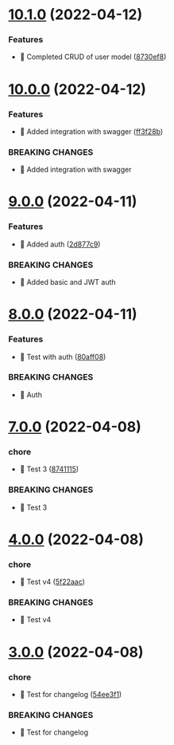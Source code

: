 # [10.1.0](https://github.com/josarmas9416/hapi-test/compare/v10.0.0...v10.1.0) (2022-04-12)


### Features

* 🎸 Completed CRUD of user model ([8730ef8](https://github.com/josarmas9416/hapi-test/commit/8730ef857556c1d8bfbdf19fda67d3f74fc50625))

# [10.0.0](https://github.com/josarmas9416/hapi-test/compare/v9.0.0...v10.0.0) (2022-04-12)


### Features

* 🎸 Added integration with swagger ([ff3f28b](https://github.com/josarmas9416/hapi-test/commit/ff3f28b34fbc888d9b1ef473c3108fa686449c51))


### BREAKING CHANGES

* 🧨 Added integration with swagger

# [9.0.0](https://github.com/josarmas9416/hapi-test/compare/v8.0.0...v9.0.0) (2022-04-11)


### Features

* 🎸 Added auth ([2d877c9](https://github.com/josarmas9416/hapi-test/commit/2d877c92784f2621642cf5ff77199f2655070429))


### BREAKING CHANGES

* 🧨 Added basic and JWT auth

# [8.0.0](https://github.com/josarmas9416/hapi-test/compare/v7.0.0...v8.0.0) (2022-04-11)


### Features

* 🎸 Test with auth ([80aff08](https://github.com/josarmas9416/hapi-test/commit/80aff083b27098bd73d17418f152559949edcc0b))


### BREAKING CHANGES

* 🧨 Auth

# [7.0.0](https://github.com/josarmas9416/hapi-test/compare/v6.0.0...v7.0.0) (2022-04-08)


### chore

* 🤖 Test 3 ([8741115](https://github.com/josarmas9416/hapi-test/commit/8741115b1a8eda07326f184d2bd37002573e3c1e))


### BREAKING CHANGES

* 🧨 Test 3

# [4.0.0](https://github.com/josarmas9416/hapi-test/compare/v3.0.0...v4.0.0) (2022-04-08)


### chore

* 🤖 Test v4 ([5f22aac](https://github.com/josarmas9416/hapi-test/commit/5f22aac61a4ac92428ecaac2c2c3316e28832dd1))


### BREAKING CHANGES

* 🧨 Test v4

# [3.0.0](https://github.com/josarmas9416/hapi-test/compare/v2.0.0...v3.0.0) (2022-04-08)


### chore

* 🤖 Test for changelog ([54ee3f1](https://github.com/josarmas9416/hapi-test/commit/54ee3f1b7196d0e941c2addbc20990f8f45150c6))


### BREAKING CHANGES

* 🧨 Test for changelog
